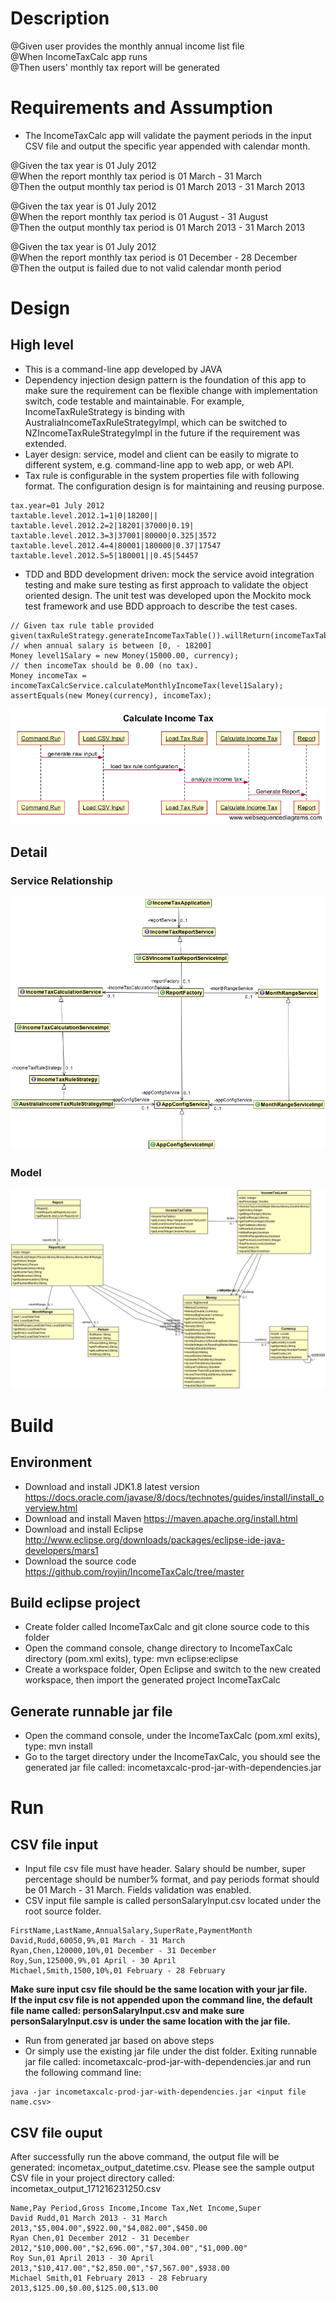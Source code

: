 # Description

@Given user provides the monthly annual income list file  
@When IncomeTaxCalc app runs  
@Then users' monthly tax report will be generated  

# Requirements and Assumption
* The IncomeTaxCalc app will validate the payment periods in the input CSV file and output the specific year appended with calendar month.  

@Given the tax year is 01 July 2012  
@When the report monthly tax period is 01 March - 31 March  
@Then the output monthly tax period is 01 March 2013 - 31 March 2013  

@Given the tax year is 01 July 2012  
@When the report monthly tax period is 01 August - 31 August  
@Then the output monthly tax period is 01 March 2013 - 31 March 2013  

@Given the tax year is 01 July 2012  
@When the report monthly tax period is 01 December - 28 December    
@Then the output is failed due to not valid calendar month period  


# Design
## High level
* This is a command-line app developed by JAVA
* Dependency injection design pattern is the foundation of this app to make sure the requirement can be flexible change with implementation switch, code testable and maintainable. For example, IncomeTaxRuleStrategy is binding with AustraliaIncomeTaxRuleStrategyImpl, which can be switched to NZIncomeTaxRuleStrategyImpl in the future if the requirement was extended.  
* Layer design: service, model and client can be easily to migrate to different system, e.g. command-line app to web app, or web API.  
* Tax rule is configurable in the system properties file with following format. The configuration design is for maintaining and reusing purpose.  
```
tax.year=01 July 2012  
taxtable.level.2012.1=1|0|18200||
taxtable.level.2012.2=2|18201|37000|0.19|
taxtable.level.2012.3=3|37001|80000|0.325|3572
taxtable.level.2012.4=4|80001|180000|0.37|17547
taxtable.level.2012.5=5|180001||0.45|54457 
```
* TDD and BDD development driven: mock the service avoid integration testing and make sure testing as first approach to validate the object oriented design. The unit test was developed upon the Mockito mock test framework and use BDD approach to describe the test cases.  
```
// Given tax rule table provided  
given(taxRuleStrategy.generateIncomeTaxTable()).willReturn(incomeTaxTable);  
// when annual salary is between [0, - 18200]  
Money level1Salary = new Money(15000.00, currency);  
// then incomeTax should be 0.00 (no tax).  
Money incomeTax = incomeTaxCalcService.calculateMonthlyIncomeTax(level1Salary);  
assertEquals(new Money(currency), incomeTax);  
```
![alt tag](https://raw.githubusercontent.com/royjin/IncomeTaxCalc/master/CalculateIncomeTax.png)

## Detail
### Service Relationship
![alt tag](https://raw.githubusercontent.com/royjin/IncomeTaxCalc/master/servicediagram.png)
### Model
![alt tag](https://raw.githubusercontent.com/royjin/IncomeTaxCalc/master/modelrelationship.png)


# Build
## Environment
* Download and install JDK1.8 latest version https://docs.oracle.com/javase/8/docs/technotes/guides/install/install_overview.html  
* Download and install Maven https://maven.apache.org/install.html  
* Download and install Eclipse http://www.eclipse.org/downloads/packages/eclipse-ide-java-developers/mars1
* Download the source code https://github.com/royjin/IncomeTaxCalc/tree/master  

## Build eclipse project
* Create folder called IncomeTaxCalc and git clone source code to this folder
* Open the command console, change directory to IncomeTaxCalc directory (pom.xml exits), type: mvn eclipse:eclipse  
* Create a workspace folder, Open Eclipse and switch to the new created workspace, then import the generated project IncomeTaxCalc  

## Generate runnable jar file
* Open the command console, under the IncomeTaxCalc (pom.xml exits), type: mvn install
* Go to the target directory under the IncomeTaxCalc, you should see the generated jar file called: incometaxcalc-prod-jar-with-dependencies.jar  


# Run
## CSV file input

* Input file csv file must have header. Salary should be number, super percentage should be number% format, and pay periods format should be 01 March - 31 March. Fields validation was enabled.  
* CSV input file sample is called personSalaryInput.csv located under the root source folder.    

```
FirstName,LastName,AnnualSalary,SuperRate,PaymentMonth  
David,Rudd,60050,9%,01 March - 31 March  
Ryan,Chen,120000,10%,01 December - 31 December  
Roy,Sun,125000,9%,01 April - 30 April  
Michael,Smith,1500,10%,01 February - 28 February  
```

**Make sure input csv file should be the same location with your jar file.**  
**If the input csv file is not appended upon the command line, the default file name called: personSalaryInput.csv and make sure personSalaryInput.csv is under the same location with the jar file.**     


* Run from generated jar based on above steps
* Or simply use the existing jar file under the dist folder. Exiting runnable jar file called: incometaxcalc-prod-jar-with-dependencies.jar and run the following command line:  
```
java -jar incometaxcalc-prod-jar-with-dependencies.jar <input file name.csv>
```

## CSV file ouput
After successfully run the above command, the output file will be generated: incometax_output_datetime.csv. Please see the sample output CSV file in your project directory called: incometax_output_171216231250.csv 

```
Name,Pay Period,Gross Income,Income Tax,Net Income,Super  
David Rudd,01 March 2013 - 31 March 2013,"$5,004.00",$922.00,"$4,082.00",$450.00  
Ryan Chen,01 December 2012 - 31 December 2012,"$10,000.00","$2,696.00","$7,304.00","$1,000.00"  
Roy Sun,01 April 2013 - 30 April 2013,"$10,417.00","$2,850.00","$7,567.00",$938.00  
Michael Smith,01 February 2013 - 28 February 2013,$125.00,$0.00,$125.00,$13.00  
``` 
